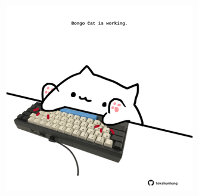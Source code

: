 <!-- built at 02/09/2021, 10:02:28 UTC -->
<p align="center">
  <img width="500" height="500" src="./ReadmeImage.svg">
</p>
